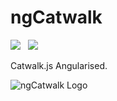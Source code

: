 ngCatwalk
=========

<img src="https://api.travis-ci.org/Wildhoney/ngCatwalk.png" />
&nbsp;
<img src="https://badge.fury.io/js/ng-catwalk.png" />

Catwalk.js Angularised.

<img src="http://i.imgur.com/K532pU4.png" alt="ngCatwalk Logo" />